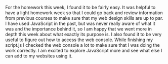 For the homework this week, I found it to be fairly easy. It was helpful to have a light homework week so that I could go back and review information from previous courses to make sure that my web design skills are up to par. I have used JavaScript in the past, but was never really aware of what it was and the importance behind it, so I am happy that we went more in depth this week about what exactly its purpose is.  I also found it to be very useful to figure out how to access the web console.  While finishing my script.js I checked the web console a lot to make sure that I was doing the work correctly.  I am excited to explore JavaScript more and see what else I can add to my websites using it.
